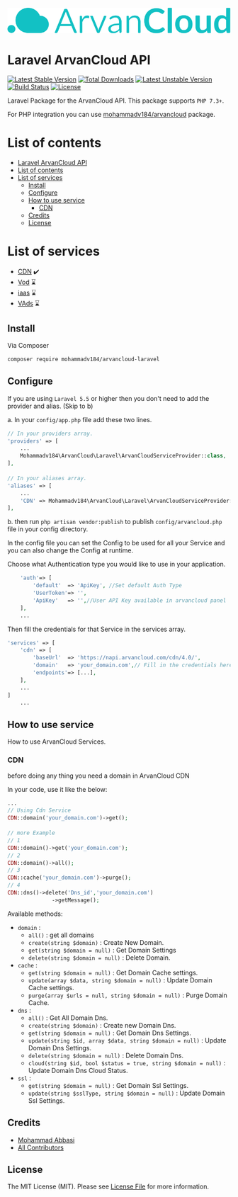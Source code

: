 <p align="center"><img src="resources/images/arvan-logo.svg" alt="ArvanCloud"></p>


# Laravel ArvanCloud API


[![Latest Stable Version](http://poser.pugx.org/mohammadv184/arvancloud-laravel/v)](https://packagist.org/packages/mohammadv184/arvancloud-laravel)
[![Total Downloads](http://poser.pugx.org/mohammadv184/arvancloud-laravel/downloads)](https://packagist.org/packages/mohammadv184/arvancloud-laravel)
[![Latest Unstable Version](http://poser.pugx.org/mohammadv184/arvancloud-laravel/v/unstable)](https://packagist.org/packages/mohammadv184/arvancloud-laravel)
[![Build Status](https://www.travis-ci.com/mohammadv184/arvancloud-laravel.svg?branch=main)](https://www.travis-ci.com/mohammadv184/arvancloud-laravel)
[![License](http://poser.pugx.org/mohammadv184/arvancloud-laravel/license)](https://packagist.org/packages/mohammadv184/arvancloud-laravel)



Laravel Package for the ArvanCloud API.
This package supports `PHP 7.3+`.

For PHP integration you can use [mohammadv184/arvancloud](https://github.com/mohammadv184/arvancloud) package.


# List of contents

- [Laravel ArvanCloud API](#Laravel-ArvanCloud-API)
- [List of contents](#list-of-contents)
- [List of services](#list-of-services)
    - [Install](#install)
    - [Configure](#configure)
    - [How to use service](#how-to-use-service)
        - [CDN](#CDN)
    - [Credits](#credits)
    - [License](#license)

# List of services
- [CDN](https://www.arvancloud.com/en/products/cdn) :heavy_check_mark:
- [Vod](https://www.arvancloud.com/en/products/video-platform) :hourglass:
- [iaas](https://www.arvancloud.com/en/products/cloud-computing) :hourglass:
- [VAds](https://www.arvancloud.com/en/products/video-ads) :hourglass:

## Install

Via Composer

``` bash
composer require mohammadv184/arvancloud-laravel
```
## Configure
If you are using `Laravel 5.5` or higher then you don't need to add the provider and alias. (Skip to b)

a. In your `config/app.php` file add these two lines.

```php
// In your providers array.
'providers' => [
    ...
    Mohammadv184\ArvanCloud\Laravel\ArvanCloudServiceProvider::class,
],

// In your aliases array.
'aliases' => [
    ...
    'CDN' => Mohammadv184\ArvanCloud\Laravel\ArvanCloudServiceProvider::class,
],
```

b. then run `php artisan vendor:publish` to publish `config/arvancloud.php` file in your config directory.

In the config file you can set the Config to be used for all your Service and you can also change the Config at runtime.

Choose what Authentication type you would like to use in your application.

```php
    'auth'=> [
        'default'  => 'ApiKey', //Set default Auth Type
        'UserToken'=> '',
        'ApiKey'   => '',//User API Key available in arvancloud panel
    ],
    ...
```

Then fill the credentials for that Service in the services array.

```php
'services' => [
    'cdn' => [
        'baseUrl'  => 'https://napi.arvancloud.com/cdn/4.0/',
        'domain'   => 'your_domain.com',// Fill in the credentials here.
        'endpoints'=> [...],
    ],
    ...
]
    ...   
```

## How to use service

How to use ArvanCloud Services.

### CDN

before doing any thing you need a domain in ArvanCloud CDN

In your code, use it like the below:

```php
...
// Using Cdn Service
CDN::domain('your_domain.com')->get();

// more Example
// 1
CDN::domain()->get('your_domain.com');
// 2 
CDN::domain()->all();
// 3
CDN::cache('your_domain.com')->purge();
// 4
CDN::dns()->delete('Dns_id','your_domain.com')
              ->getMessage();
```
Available methods:
- `domain` :
  - `all()` : get all domains
  - `create(string $domain)` : Create New Domain.
  - `get(string $domain = null)` : Get Domain Settings
  - `delete(string $domain = null)` : Delete Domain.
- `cache` :
  - `get(string $domain = null)` : Get Domain Cache settings.
  - `update(array $data, string $domain = null)` : Update Domain Cache settings.
  - `purge(array $urls = null, string $domain = null)` : Purge Domain Cache.
- `dns` :
  - `all()` : Get All Domain Dns.
  - `create(string $domain)` : Create new Domain Dns.
  - `get(string $domain = null)` : Get Domain Dns Settings.
  - `update(string $id, array $data, string $domain = null)` : Update Domain Dns Settings.
  - `delete(string $domain = null)` : Delete Domain Dns.
  - `cloud(string $id, bool $status = true, string $domain = null)` : Update Domain Dns Cloud Status.
- `ssl` :
  - `get(string $domain = null)` : Get Domain Ssl Settings.
  - `update(string $sslType, string $domain = null)` : Update Domain Ssl Settings.

## Credits

- [Mohammad Abbasi](https://github.com/mohammadv184)
- [All Contributors](../../contributors)

## License

The MIT License (MIT). Please see [License File](LICENSE) for more information.
